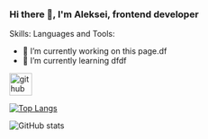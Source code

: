 ### Hi there 👋, I'm Aleksei, frontend developer

Skills: Languages and Tools:

- 🔭 I’m currently working on this page.df 
- 🌱 I’m currently learning dfdf 


[<img src='https://cdn.jsdelivr.net/npm/simple-icons@3.0.1/icons/github.svg' alt='github' height='40'>](https://github.com/Aleksei-P)  

[![Top Langs](https://github-readme-stats.vercel.app/api/top-langs/?username=Aleksei-P)](https://github.com/anuraghazra/github-readme-stats)

![GitHub stats](https://github-readme-stats.vercel.app/api?username=Aleksei-P&show_icons=true&count_private=true&&hide=stars,issues,contribs&theme=dark)  


